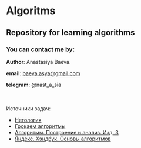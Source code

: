# Algoritms

## Repository for learning algorithms

### You can contact me by:

**Author**: Anastasiya Baeva.

**email**: baeva.asya@gmail.com

**telegram**: @nast_a_sia

<br></br>
Источники задач:
* [Нетология](src/main/java/my/edu/netology/README.md)
* [Грокаем алгоритмы](src/main/java/my/edu/groc/book/README.md)
* [Алгоритмы. Построение и анализ. Изд. 3](src/main/java/my/edu/kormen/book/README.md)
* [Яндекс. Хэндбук. Основы алгоритмов](src/main/java/my/edu/ya/handbook/README.md)